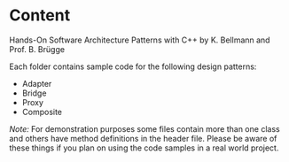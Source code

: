 # Content

Hands-On Software Architecture Patterns with C++ by K. Bellmann and Prof. B. Brügge

Each folder contains sample code for the following design patterns:
- Adapter
- Bridge
- Proxy
- Composite

*Note:*
For demonstration purposes some files contain more than one class and others have method definitions in the header file. Please be aware of these things if you plan on using the code samples in a real world project. 
